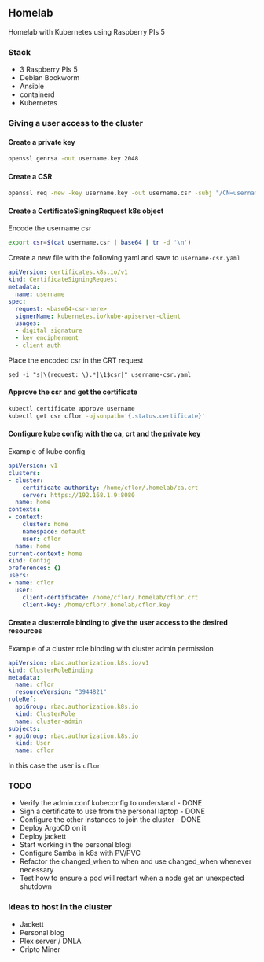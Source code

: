 ## Homelab

Homelab with Kubernetes using Raspberry PIs 5

### Stack
- 3 Raspberry PIs 5
- Debian Bookworm
- Ansible
- containerd
- Kubernetes

### Giving a user access to the cluster

#### Create a private key
```bash
openssl genrsa -out username.key 2048
```

#### Create a CSR
```bash
openssl req -new -key username.key -out username.csr -subj "/CN=username"
```

#### Create a CertificateSigningRequest k8s object

Encode the username csr
```bash
export csr=$(cat username.csr | base64 | tr -d '\n')
```

Create a new file with the following yaml and save to `username-csr.yaml`
```yaml
apiVersion: certificates.k8s.io/v1
kind: CertificateSigningRequest
metadata:
  name: username
spec:
  request: <base64-csr-here>
  signerName: kubernetes.io/kube-apiserver-client
  usages:
  - digital signature
  - key encipherment
  - client auth
```

Place the encoded csr in the CRT request
```base
sed -i "s|\(request: \).*|\1$csr|" username-csr.yaml
```

#### Approve the csr and get the certificate
```bash
kubectl certificate approve username
kubectl get csr cflor -ojsonpath='{.status.certificate}'
```

#### Configure kube config with the ca, crt and the private key

Example of kube config
```yaml
apiVersion: v1
clusters:
- cluster:
    certificate-authority: /home/cflor/.homelab/ca.crt
    server: https://192.168.1.9:8080
  name: home
contexts:
- context:
    cluster: home
    namespace: default
    user: cflor
  name: home
current-context: home
kind: Config
preferences: {}
users:
- name: cflor
  user:
    client-certificate: /home/cflor/.homelab/cflor.crt
    client-key: /home/cflor/.homelab/cflor.key
```

#### Create a clusterrole binding to give the user access to the desired resources
Example of a cluster role binding with cluster admin permission
```yaml
apiVersion: rbac.authorization.k8s.io/v1
kind: ClusterRoleBinding
metadata:
  name: cflor
  resourceVersion: "3944821"
roleRef:
  apiGroup: rbac.authorization.k8s.io
  kind: ClusterRole
  name: cluster-admin
subjects:
- apiGroup: rbac.authorization.k8s.io
  kind: User
  name: cflor
```

In this case the user is `cflor`

### TODO
- Verify the admin.conf kubeconfig to understand - DONE
- Sign a certificate to use from the personal laptop - DONE
- Configure the other instances to join the cluster - DONE
- Deploy ArgoCD on it
- Deploy jackett
- Start working in the personal blogi
- Configure Samba in k8s with PV/PVC
- Refactor the changed_when to when and use changed_when whenever necessary
- Test how to ensure a pod will restart when a node get an unexpected shutdown

### Ideas to host in the cluster
- Jackett
- Personal blog
- Plex server / DNLA
- Cripto Miner

